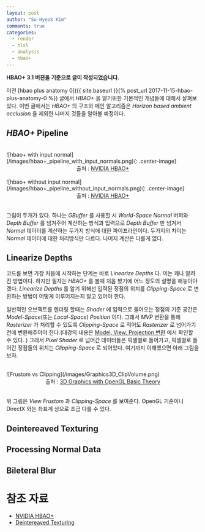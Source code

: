 ```yaml
---
layout: post
author: "Su-Hyeok Kim"
comments: true
categories:
  - render
  - hlsl
  - analysis
  - hbao+
---
```


__HBAO+ 3.1 버젼을 기준으로 글이 작성되었습니다.__

이전 [hbao plus anatomy 0]({{ site.baseurl }}{% post_url 2017-11-15-hbao-plus-anatomy-0 %}) 글에서 _HBAO+_ 을 알기위한 기본적인 개념들에 대해서 살펴보았다. 이번 글에서는 _HBAO+_ 의 구조와 메인 알고리즘은 _Horizon based ambient occlusion_ 을 제외한 나머지 것들을 알아볼 예정이다.

## _HBAO+_ Pipeline

<br/>
![hbao+ with input normal](/images/hbao+_pipeline_with_input_normals.png){: .center-image}
<center>출처 : <a href="http://docs.nvidia.com/gameworks/content/gameworkslibrary/visualfx/hbao/index.html">NVIDIA HBAO+</a>
</center>

<br/>
![hbao+ without input normal](/images/hbao+_pipeline_without_input_normals.png){: .center-image}
<center>출처 : <a href="http://docs.nvidia.com/gameworks/content/gameworkslibrary/visualfx/hbao/index.html">NVIDIA HBAO+</a>
</center>
<br/>

그림이 두개가 있다. 하나는 _GBuffer_ 를 사용할 시 _World-Space Normal_ 버퍼와 _Depth Buffer_ 를 넘겨주어 계산하는 방식과 입력으로 _Depth Buffer_ 만 넘겨서 _Normal_ 데이터를 계산하는 두가지 방식에 대한 파이프라인이다. 두가지의 차이는 _Normal_ 데이터에 대한 처리방식만 다르다. 나머지 계산은 다를게 없다.

## Linearize Depths

코드를 보면 가장 처음에 시작하는 단계는 바로 _Linearize Depths_ 다. 이는 꽤나 알려진 방법이다. 하지만 필자는 _HBAO+_ 를 볼때 처음 봤기에 어느 정도의 설명을 해놓아야겠다. _Linearize Depths_ 를 알기 위해선 입력된 정점의 위치를 _Clipping-Space_ 로 변환하는 방법이 어떻게 이루어지는지 알고 있어야 한다.

일반적인 오브젝트를 렌더링 할때는 _Shader_ 에 입력으로 들어오는 정점의 기준 공간은 _Model-Space_(또는 _Local-Space_) _Position_ 이다. 그래서 _MVP_ 변환을 통해 _Rasterizer_ 가 처리할 수 있도록 _Clipping-Space_ 로 적어도 _Rasterizer_ 로 넘어가기 전에 변환해주어야 한다.(대강의 내용은 [Model, View, Projection 변환](https://docs.google.com/presentation/d/10VzsjfifKJlRTHDlBq7e8vNBTu4D5jOWUF87KYYGwlk/edit#slide=id.g25f88339be_0_0) 에서 확인할 수 있다.
) 그래서 _Pixel Shader_ 로 넘어간 데이터들은 픽셀별로 들어가고, 픽셀별로 들어간 정점들의 위치는 _Clipping-Space_ 로 되어있다. 여기까지 이해했으면 아래 그림을 보자.

<br/>
![Frustom vs Clipping](/images/Graphics3D_ClipVolume.png)
<center>출처 : <a href="https://www.ntu.edu.sg/home/ehchua/programming/opengl/CG_BasicsTheory.html">3D Graphics with OpenGL Basic Theory</a>
</center>
<br/>

위 그림은 _View Frustom_ 과 _Clipping-Space_ 를 보여준다. OpenGL 기준이니 DirectX 와는 좌표계 상으로 조금 다를 수 있다. 

## Deintereaved Texturing

## Processing Normal Data

## Bileteral Blur

# 참조 자료

 - [NVIDIA HBAO+](http://docs.nvidia.com/gameworks/content/gameworkslibrary/visualfx/hbao/index.html)
 - [Deintereaved Texturing](https://developer.nvidia.com/sites/default/files/akamai/gameworks/samples/DeinterleavedTexturing.pdf)
